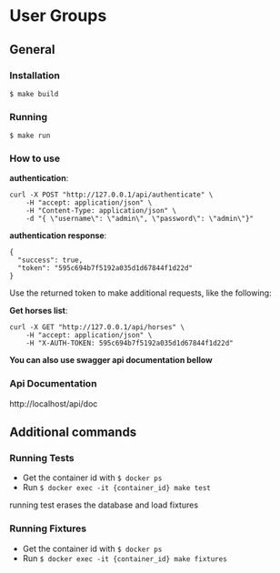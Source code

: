 # User Groups

## General
### Installation

`$ make build`

### Running

`$ make run`

### How to use

**authentication**:
```
curl -X POST "http://127.0.0.1/api/authenticate" \
    -H "accept: application/json" \
    -H "Content-Type: application/json" \ 
    -d "{ \"username\": \"admin\", \"password\": \"admin\"}"
```

**authentication response**:
```
{
  "success": true,
  "token": "595c694b7f5192a035d1d67844f1d22d"
}
```
Use the returned token to make additional requests, like the following:

**Get horses list**:
```
curl -X GET "http://127.0.0.1/api/horses" \ 
    -H "accept: application/json" \
    -H "X-AUTH-TOKEN: 595c694b7f5192a035d1d67844f1d22d"
```

**You can also use swagger api documentation bellow**
### Api Documentation

http://localhost/api/doc

## Additional commands
### Running Tests
- Get the container id with `$ docker ps`
- Run `$ docker exec -it {container_id} make test`

running test erases the database and load fixtures

### Running Fixtures
- Get the container id with `$ docker ps`
- Run `$ docker exec -it {container_id} make fixtures`


